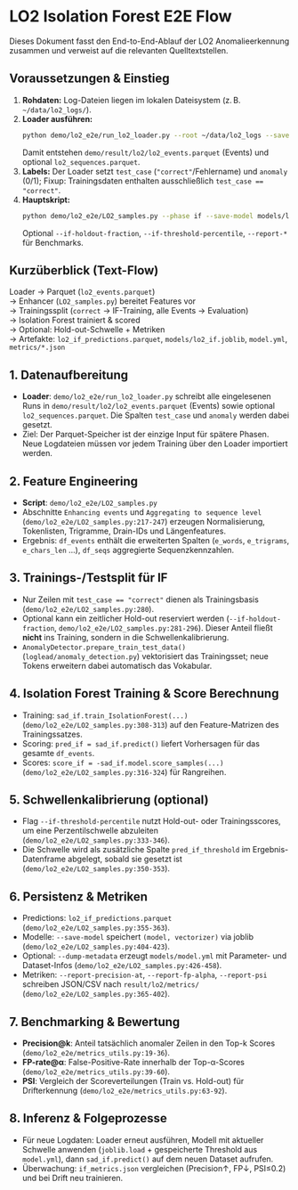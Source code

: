 # LO2 Isolation Forest E2E Flow

Dieses Dokument fasst den End-to-End-Ablauf der LO2 Anomalieerkennung zusammen und verweist auf die relevanten Quelltextstellen.

## Voraussetzungen & Einstieg

1. **Rohdaten:** Log-Dateien liegen im lokalen Dateisystem (z. B. `~/data/lo2_logs/`).  
2. **Loader ausführen:**  
   ```bash
   python demo/lo2_e2e/run_lo2_loader.py --root ~/data/lo2_logs --save-parquet --output-dir demo/result/lo2
   ```  
   Damit entstehen `demo/result/lo2/lo2_events.parquet` (Events) und optional `lo2_sequences.parquet`.
3. **Labels:** Der Loader setzt `test_case` (`"correct"`/Fehlername) und `anomaly` (0/1); Fixup: Trainingsdaten enthalten ausschließlich `test_case == "correct"`.
4. **Hauptskript:**  
   ```bash
   python demo/lo2_e2e/LO2_samples.py --phase if --save-model models/lo2_if.joblib
   ```  
   Optional `--if-holdout-fraction`, `--if-threshold-percentile`, `--report-*` für Benchmarks.

## Kurzüberblick (Text-Flow)

Loader → Parquet (`lo2_events.parquet`)  
→ Enhancer (`LO2_samples.py`) bereitet Features vor  
→ Trainingssplit (`correct` → IF-Training, alle Events → Evaluation)  
→ Isolation Forest trainiert & scored  
→ Optional: Hold-out-Schwelle + Metriken  
→ Artefakte: `lo2_if_predictions.parquet`, `models/lo2_if.joblib`, `model.yml`, `metrics/*.json`

## 1. Datenaufbereitung

- **Loader**: `demo/lo2_e2e/run_lo2_loader.py` schreibt alle eingelesenen Runs in `demo/result/lo2/lo2_events.parquet` (Events) sowie optional `lo2_sequences.parquet`. Die Spalten `test_case` und `anomaly` werden dabei gesetzt.
- Ziel: Der Parquet-Speicher ist der einzige Input für spätere Phasen. Neue Logdateien müssen vor jedem Training über den Loader importiert werden.

## 2. Feature Engineering

- **Script**: `demo/lo2_e2e/LO2_samples.py`
- Abschnitte `Enhancing events` und `Aggregating to sequence level` (`demo/lo2_e2e/LO2_samples.py:217-247`) erzeugen Normalisierung, Tokenlisten, Trigramme, Drain-IDs und Längenfeatures.
- Ergebnis: `df_events` enthält die erweiterten Spalten (`e_words`, `e_trigrams`, `e_chars_len` …), `df_seqs` aggregierte Sequenzkennzahlen.

## 3. Trainings-/Testsplit für IF

- Nur Zeilen mit `test_case == "correct"` dienen als Trainingsbasis (`demo/lo2_e2e/LO2_samples.py:280`).
- Optional kann ein zeitlicher Hold-out reserviert werden (`--if-holdout-fraction`, `demo/lo2_e2e/LO2_samples.py:281-296`). Dieser Anteil fließt **nicht** ins Training, sondern in die Schwellenkalibrierung.
- `AnomalyDetector.prepare_train_test_data()` (`loglead/anomaly_detection.py`) vektorisiert das Trainingsset; neue Tokens erweitern dabei automatisch das Vokabular.

## 4. Isolation Forest Training & Score Berechnung

- Training: `sad_if.train_IsolationForest(...)` (`demo/lo2_e2e/LO2_samples.py:308-313`) auf den Feature-Matrizen des Trainingssatzes.
- Scoring: `pred_if = sad_if.predict()` liefert Vorhersagen für das gesamte `df_events`.
- Scores: `score_if = -sad_if.model.score_samples(...)` (`demo/lo2_e2e/LO2_samples.py:316-324`) für Rangreihen.

## 5. Schwellenkalibrierung (optional)

- Flag `--if-threshold-percentile` nutzt Hold-out- oder Trainingsscores, um eine Perzentilschwelle abzuleiten (`demo/lo2_e2e/LO2_samples.py:333-346`).
- Die Schwelle wird als zusätzliche Spalte `pred_if_threshold` im Ergebnis-Datenframe abgelegt, sobald sie gesetzt ist (`demo/lo2_e2e/LO2_samples.py:350-353`).

## 6. Persistenz & Metriken

- Predictions: `lo2_if_predictions.parquet` (`demo/lo2_e2e/LO2_samples.py:355-363`).
- Modelle: `--save-model` speichert `(model, vectorizer)` via joblib (`demo/lo2_e2e/LO2_samples.py:404-423`).
- Optional: `--dump-metadata` erzeugt `models/model.yml` mit Parameter- und Dataset-Infos (`demo/lo2_e2e/LO2_samples.py:426-458`).
- Metriken: `--report-precision-at`, `--report-fp-alpha`, `--report-psi` schreiben JSON/CSV nach `result/lo2/metrics/` (`demo/lo2_e2e/LO2_samples.py:365-402`).

## 7. Benchmarking & Bewertung

- **Precision@k**: Anteil tatsächlich anomaler Zeilen in den Top-k Scores (`demo/lo2_e2e/metrics_utils.py:19-36`).
- **FP-rate@α**: False-Positive-Rate innerhalb der Top-α-Scores (`demo/lo2_e2e/metrics_utils.py:39-60`).
- **PSI**: Vergleich der Scoreverteilungen (Train vs. Hold-out) für Drifterkennung (`demo/lo2_e2e/metrics_utils.py:63-92`).

## 8. Inferenz & Folgeprozesse

- Für neue Logdaten: Loader erneut ausführen, Modell mit aktueller Schwelle anwenden (`joblib.load` + gespeicherte Threshold aus `model.yml`), dann `sad_if.predict()` auf dem neuen Dataset aufrufen.
- Überwachung: `if_metrics.json` vergleichen (Precision↑, FP↓, PSI≤0.2) und bei Drift neu trainieren.
